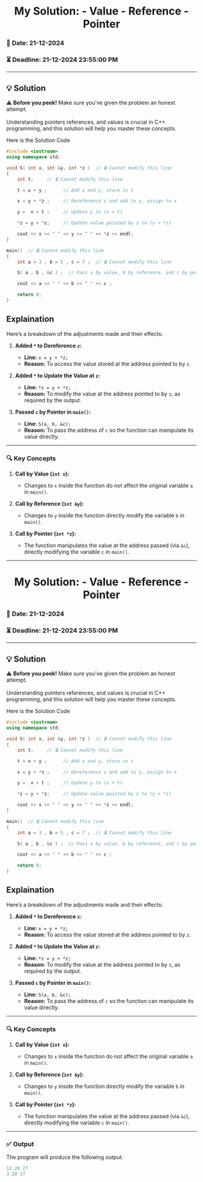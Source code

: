
# <center> **My Solution: - Value - Reference - Pointer** </center>

### 📅 **Date:** 21-12-2024  
### ⏳ **Deadline:** 21-12-2024 23:55:00 PM
---

## 💡 Solution

⚠️ **Before you peek!** Make sure you’ve given the problem an honest attempt.  <br> <br>
Understanding pointers references, and values is crucial in C++ programming, and this solution will help you master these concepts.  


Here is the Solution Code

```cpp
#include <iostream>
using namespace std;

void S( int x, int &y, int *z )  // 🔒 Cannot modify this line
{ 
    int t;     // 🔒 Cannot modify this line

    t = x + y ;      // Add x and y, store in t

    x = y + *z ;     // Dereference z and add to y, assign to x

    y =  x + t ;     // Update y to (x + t)

    *z = y + *z;     // Update value pointed by z to (y + *z)

    cout << x << " " << y << " " << *z << endl;  
}

main()  // 🔒 Cannot modify this line
{  
    int a = 3 , b = 5 , c = 7 ;  // 🔒 Cannot modify this line

    S( a , b , &c ) ;  // Pass a by value, b by reference, and c by pointer

    cout << a << " " << b << " " << c ;

    return 0; 
}
```

## Explaination
Here’s a breakdown of the adjustments made and their effects:

1. **Added `*` to Dereference `z`:**  
   - **Line:** `x = y + *z;`  
   - **Reason:** To access the value stored at the address pointed to by `z`.  

2. **Added `*` to Update the Value at `z`:**  
   - **Line:** `*z = y + *z;`  
   - **Reason:** To modify the value at the address pointed to by `z`, as required by the output.

3. **Passed `c` by Pointer in `main()`:**  
   - **Line:** `S(a, b, &c);`  
   - **Reason:** To pass the address of `c` so the function can manipulate its value directly.

---


### 🔍 **Key Concepts**

1. **Call by Value (`int x`):**  
   - Changes to `x` inside the function do not affect the original variable `a` in `main()`.  

2. **Call by Reference (`int &y`):**  
   - Changes to `y` inside the function directly modify the variable `b` in `main()`.  

3. **Call by Pointer (`int *z`):**  
   - The function manipulates the value at the address passed (via `&c`), directly modifying the variable `c` in `main()`.

---

# <center> **My Solution: - Value - Reference - Pointer** </center>

### 📅 **Date:** 21-12-2024  
### ⏳ **Deadline:** 21-12-2024 23:55:00 PM
---

## 💡 Solution

⚠️ **Before you peek!** Make sure you’ve given the problem an honest attempt.  <br> <br>
Understanding pointers references, and values is crucial in C++ programming, and this solution will help you master these concepts.  


Here is the Solution Code

```cpp
#include <iostream>
using namespace std;

void S( int x, int &y, int *z )  // 🔒 Cannot modify this line
{ 
    int t;     // 🔒 Cannot modify this line

    t = x + y ;      // Add x and y, store in t

    x = y + *z ;     // Dereference z and add to y, assign to x

    y =  x + t ;     // Update y to (x + t)

    *z = y + *z;     // Update value pointed by z to (y + *z)

    cout << x << " " << y << " " << *z << endl;  
}

main()  // 🔒 Cannot modify this line
{  
    int a = 3 , b = 5 , c = 7 ;  // 🔒 Cannot modify this line

    S( a , b , &c ) ;  // Pass a by value, b by reference, and c by pointer

    cout << a << " " << b << " " << c ;

    return 0; 
}
```

## Explaination
Here’s a breakdown of the adjustments made and their effects:

1. **Added `*` to Dereference `z`:**  
   - **Line:** `x = y + *z;`  
   - **Reason:** To access the value stored at the address pointed to by `z`.  

2. **Added `*` to Update the Value at `z`:**  
   - **Line:** `*z = y + *z;`  
   - **Reason:** To modify the value at the address pointed to by `z`, as required by the output.

3. **Passed `c` by Pointer in `main()`:**  
   - **Line:** `S(a, b, &c);`  
   - **Reason:** To pass the address of `c` so the function can manipulate its value directly.

---


### 🔍 **Key Concepts**

1. **Call by Value (`int x`):**  
   - Changes to `x` inside the function do not affect the original variable `a` in `main()`.  

2. **Call by Reference (`int &y`):**  
   - Changes to `y` inside the function directly modify the variable `b` in `main()`.  

3. **Call by Pointer (`int *z`):**  
   - The function manipulates the value at the address passed (via `&c`), directly modifying the variable `c` in `main()`.

---

### ✅ **Output**

The program will produce the following output:  
```cpp
12 20 27
3 20 27
```
